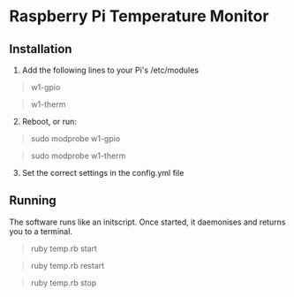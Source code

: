 Raspberry Pi Temperature Monitor
================================

Installation
------------

1. Add the following lines to your Pi's /etc/modules

> w1-gpio

> w1-therm

2. Reboot, or run:

> sudo modprobe w1-gpio

> sudo modprobe w1-therm

3. Set the correct settings in the config.yml file

Running
-------

The software runs like an initscript. Once started, it daemonises and returns you to a terminal.

> ruby temp.rb start

> ruby temp.rb restart

> ruby temp.rb stop

